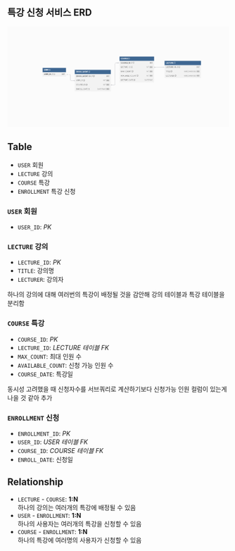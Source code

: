 ## 특강 신청 서비스 ERD

![ERD.png](ERD.png)

## Table
- `USER` 회원
- `LECTURE` 강의
- `COURSE` 특강
- `ENROLLMENT` 특강 신청

### `USER` 회원
- `USER_ID`: _PK_

### `LECTURE` 강의
- `LECTURE_ID`: _PK_
- `TITLE`: 강의명
- `LECTURER`: 강의자

하나의 강의에 대해 여러번의 특강이 배정될 것을 감안해 강의 테이블과 특강 테이블을 분리함

### `COURSE` 특강
- `COURSE_ID`: _PK_
- `LECTURE_ID`: _LECTURE 테이블 FK_
- `MAX_COUNT`: 최대 인원 수
- `AVAILABLE_COUNT`: 신청 가능 인원 수
- `COURSE_DATE`: 특강일 

동시성 고려했을 때 신청자수를 서브쿼리로 계산하기보다 신청가능 인원 컬럼이 있는게 나을 것 같아 추가


### `ENROLLMENT` 신청
- `ENROLLMENT_ID`: _PK_
- `USER_ID`: _USER 테이블 FK_
- `COURSE_ID`: _COURSE 테이블 FK_
- `ENROLL_DATE`: 신청일


## Relationship 
- `LECTURE` - `COURSE`: **1:N**   
    하나의 강의는 여러개의 특강에 배정될 수 있음
- `USER` - `ENROLLMENT`: **1:N**   
    하나의 사용자는 여러개의 특강을 신청할 수 있음
- `COURSE` - `ENROLLMENT`: **1:N**   
    하나의 특강에 여러명의 사용자가 신청할 수 있음   

